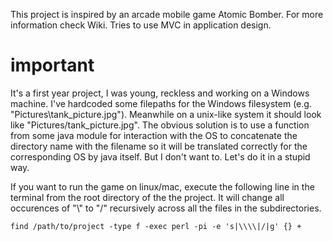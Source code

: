 This project is inspired by an arcade mobile game Atomic Bomber. For more information check Wiki.
Tries to use MVC in application design.

# important

It's a first year project, I was young, reckless and working on a Windows machine. I've hardcoded some filepaths for the Windows filesystem (e.g. "Pictures\\tank_picture.jpg"). Meanwhile on a unix-like system it should look like "Pictures/tank_picture.jpg". The obvious solution is to use a function from some java module for interaction with the OS to concatenate the directory name with the filename so it will be translated correctly for the corresponding OS by java itself. But I don't want to. Let's do it in a stupid way.

If you want to run the game on linux/mac, execute the following line in the terminal from the root directory of the the project. It will change all occurences of "\\\" to "/" recursively across all the files in the subdirectories.

`find /path/to/project -type f -exec perl -pi -e 's|\\\\|/|g' {} +`

